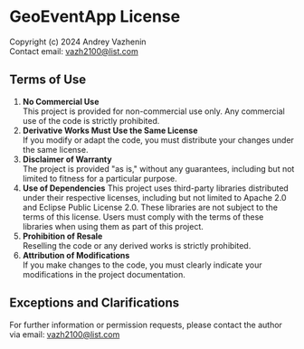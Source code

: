 # GeoEventApp License  
Copyright (c) 2024 Andrey Vazhenin  
Contact email: vazh2100@list.com  
## Terms of Use  
1. **No Commercial Use**  
   This project is provided for non-commercial use only. Any commercial use of the code is strictly prohibited.  
2. **Derivative Works Must Use the Same License**  
   If you modify or adapt the code, you must distribute your changes under the same license.  
3. **Disclaimer of Warranty**  
   The project is provided "as is," without any guarantees, including but not limited to fitness for a particular purpose.  
4. **Use of Dependencies**
   This project uses third-party libraries distributed under their respective licenses, including but not limited to Apache 2.0 and Eclipse Public License 2.0. 
   These libraries are not subject to the terms of this license. Users must comply with the terms of these libraries when using them as part of this project.  
6. **Prohibition of Resale**  
   Reselling the code or any derived works is strictly prohibited.  
7. **Attribution of Modifications**  
   If you make changes to the code, you must clearly indicate your modifications in the project documentation.
  
## Exceptions and Clarifications  
For further information or permission requests, please contact the author via email: vazh2100@list.com  
